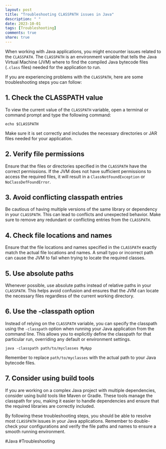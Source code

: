 ```yaml
---
layout: post
title: "Troubleshooting CLASSPATH issues in Java"
description: " "
date: 2023-10-01
tags: [Troubleshooting]
comments: true
share: true
---
```


When working with Java applications, you might encounter issues related to the `CLASSPATH`. The `CLASSPATH` is an environment variable that tells the Java Virtual Machine (JVM) where to find the compiled Java bytecode files (`.class` files) needed for the application to run.

If you are experiencing problems with the `CLASSPATH`, here are some troubleshooting steps you can follow:

## 1. Check the CLASSPATH value

To view the current value of the `CLASSPATH` variable, open a terminal or command prompt and type the following command:

```shell
echo $CLASSPATH
```

Make sure it is set correctly and includes the necessary directories or JAR files needed for your application.

## 2. Verify file permissions

Ensure that the files or directories specified in the `CLASSPATH` have the correct permissions. If the JVM does not have sufficient permissions to access the required files, it will result in a `ClassNotFoundException` or `NoClassDefFoundError`.

## 3. Avoid conflicting classpath entries

Be cautious of having multiple versions of the same library or dependency in your `CLASSPATH`. This can lead to conflicts and unexpected behavior. Make sure to remove any redundant or conflicting entries from the `CLASSPATH`.

## 4. Check file locations and names

Ensure that the file locations and names specified in the `CLASSPATH` exactly match the actual file locations and names. A small typo or incorrect path can cause the JVM to fail when trying to locate the required classes.

## 5. Use absolute paths

Whenever possible, use absolute paths instead of relative paths in your `CLASSPATH`. This helps avoid confusion and ensures that the JVM can locate the necessary files regardless of the current working directory.

## 6. Use the -classpath option

Instead of relying on the `CLASSPATH` variable, you can specify the classpath using the `-classpath` option when running your Java application from the command line. This allows you to explicitly define the classpath for that particular run, overriding any default or environment settings.

```shell
java -classpath path/to/myclasses MyApp
```

Remember to replace `path/to/myclasses` with the actual path to your Java bytecode files.

## 7. Consider using build tools

If you are working on a complex Java project with multiple dependencies, consider using build tools like Maven or Gradle. These tools manage the classpath for you, making it easier to handle dependencies and ensure that the required libraries are correctly included.

By following these troubleshooting steps, you should be able to resolve most `CLASSPATH` issues in your Java applications. Remember to double-check your configurations and verify the file paths and names to ensure a smooth running environment.

#Java #Troubleshooting